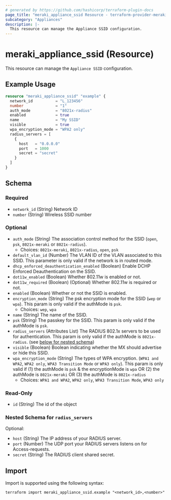 ```yaml
---
# generated by https://github.com/hashicorp/terraform-plugin-docs
page_title: "meraki_appliance_ssid Resource - terraform-provider-meraki"
subcategory: "Appliances"
description: |-
  This resource can manage the Appliance SSID configuration.
---
```


# meraki_appliance_ssid (Resource)

This resource can manage the `Appliance SSID` configuration.

## Example Usage

```terraform
resource "meraki_appliance_ssid" "example" {
  network_id          = "L_123456"
  number              = "1"
  auth_mode           = "8021x-radius"
  enabled             = true
  name                = "My SSID"
  visible             = true
  wpa_encryption_mode = "WPA2 only"
  radius_servers = [
    {
      host   = "0.0.0.0"
      port   = 1000
      secret = "secret"
    }
  ]
}
```

<!-- schema generated by tfplugindocs -->
## Schema

### Required

- `network_id` (String) Network ID
- `number` (String) Wireless SSID number

### Optional

- `auth_mode` (String) The association control method for the SSID (`open`, `psk`, `8021x-meraki` or `8021x-radius`).
  - Choices: `8021x-meraki`, `8021x-radius`, `open`, `psk`
- `default_vlan_id` (Number) The VLAN ID of the VLAN associated to this SSID. This parameter is only valid if the network is in routed mode.
- `dhcp_enforced_deauthentication_enabled` (Boolean) Enable DCHP Enforced Deauthentication on the SSID.
- `dot11w_enabled` (Boolean) Whether 802.11w is enabled or not.
- `dot11w_required` (Boolean) (Optional) Whether 802.11w is required or not.
- `enabled` (Boolean) Whether or not the SSID is enabled.
- `encryption_mode` (String) The psk encryption mode for the SSID (`wep` or `wpa`). This param is only valid if the authMode is `psk`.
  - Choices: `wep`, `wpa`
- `name` (String) The name of the SSID.
- `psk` (String) The passkey for the SSID. This param is only valid if the authMode is `psk`.
- `radius_servers` (Attributes List) The RADIUS 802.1x servers to be used for authentication. This param is only valid if the authMode is `8021x-radius`. (see [below for nested schema](#nestedatt--radius_servers))
- `visible` (Boolean) Boolean indicating whether the MX should advertise or hide this SSID.
- `wpa_encryption_mode` (String) The types of WPA encryption. (`WPA1 and WPA2`, `WPA2 only`, `WPA3 Transition Mode` or `WPA3 only`). This param is only valid if (1) the authMode is `psk` & the encryptionMode is `wpa` OR (2) the authMode is `8021x-meraki` OR (3) the authMode is `8021x-radius`
  - Choices: `WPA1 and WPA2`, `WPA2 only`, `WPA3 Transition Mode`, `WPA3 only`

### Read-Only

- `id` (String) The id of the object

<a id="nestedatt--radius_servers"></a>
### Nested Schema for `radius_servers`

Optional:

- `host` (String) The IP address of your RADIUS server.
- `port` (Number) The UDP port your RADIUS servers listens on for Access-requests.
- `secret` (String) The RADIUS client shared secret.

## Import

Import is supported using the following syntax:

```shell
terraform import meraki_appliance_ssid.example "<network_id>,<number>"
```
